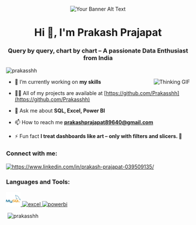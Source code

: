 <p align="center">
  <img src="URL_TO_YOUR_BANNER_IMAGE" alt="Your Banner Alt Text">
</p>

<h1 align="center">Hi 👋, I'm Prakash Prajapat</h1>
<h3 align="center">Query by query, chart by chart – A passionate Data Enthusiast from India</h3>

<p align="left"> <img src="https://komarev.com/ghpvc/?username=prakasshh&label=Profile%20views&color=0e75b6&style=flat" alt="prakasshh" /> </p>

<div style="float: right; margin-left: 20px;">
  <img src="https://media3.giphy.com/media/v1.Y2lkPTc5MGI3NjExdTVtdGF4N2N4dml0YjIzbjF4a2hla2VwdmgwbHZldGJvbDRxNTVkeiZlcD12MV9pbnRlcm5hbF9naWZfYnlfaWQmY3Q9Zw/3oKIPEqDGUULpEU0aQ/giphy.gif" alt="Thinking GIF" width="200"/>
</div>

- 🔭 I’m currently working on **my skills**

- 👨‍💻 All of my projects are available at [https://github.com/Prakasshh](https://github.com/Prakasshh)

- 💬 Ask me about **SQL, Excel, Power BI**

- 📫 How to reach me **prakashprajapat89640@gmail.com**

- ⚡ Fun fact **I treat dashboards like art – only with filters and slicers. 🎨**

<h3 align="left">Connect with me:</h3>
<p align="left">
<a href="https://linkedin.com/in/https://www.linkedin.com/in/prakash-prajapat-039509135/" target="blank"><img align="center" src="https://raw.githubusercontent.com/rahuldkjain/github-profile-readme-generator/master/src/images/icons/Social/linked-in-alt.svg" alt="https://www.linkedin.com/in/prakash-prajapat-039509135/" height="30" width="40" /></a>
</p>

<h3 align="left">Languages and Tools:</h3>
<p align="left">
  <a href="https://www.mysql.com/" target="_blank" rel="noreferrer">
    <img src="https://raw.githubusercontent.com/devicons/devicon/master/icons/mysql/mysql-original-wordmark.svg" alt="mysql" width="40" height="40"/>
  </a>
  
  <a href="https://www.microsoft.com/en-us/microsoft-365/excel" target="_blank" rel="noreferrer">
    <img src="https://upload.wikimedia.org/wikipedia/commons/7/73/Microsoft_Excel_2013-2019_logo.svg" alt="excel" width="40" height="40"/>
  </a>
  
  <a href="https://powerbi.microsoft.com/" target="_blank" rel="noreferrer">
    <img src="https://upload.wikimedia.org/wikipedia/commons/c/cf/New_Power_BI_Logo.svg" alt="powerbi" width="40" height="40"/>
  </a>
</p>


<p>&nbsp;<img align="center" src="https://github-readme-stats.vercel.app/api?username=prakasshh&show_icons=true&locale=en" alt="prakasshh" /></p>
